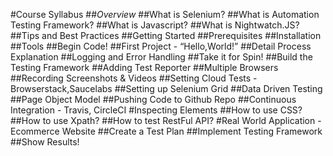 #Course Syllabus
##_Overview_
##What is Selenium?
##What is Automation Testing Framework?
##What is Javascript?
##What is Nightwatch.JS?
##Tips and Best Practices
##Getting Started
##Prerequisites
##Installation
##Tools
##Begin Code!
##First Project - “Hello,World!”
##Detail Process Explanation
##Logging and Error Handling
##Take it for Spin!
##Build the Testing Framework
##Adding Test Reporter
##Multiple Browsers
##Recording Screenshots & Videos
##Setting Cloud Tests - Browserstack,Saucelabs
##Setting up Selenium Grid
##Data Driven Testing
##Page Object Model
##Pushing Code to Github Repo
##Continuous Integration - Travis, CircleCI
#Inspecting Elements
##How to use CSS?
##How to use Xpath?
##How to test RestFul API?
#Real World Application - Ecommerce Website
##Create a Test Plan
##Implement Testing Framework
##Show Results!

